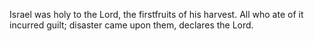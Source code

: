 Israel was holy to the Lord, the firstfruits of his harvest. All who ate of it incurred guilt; disaster came upon them, declares the Lord.
